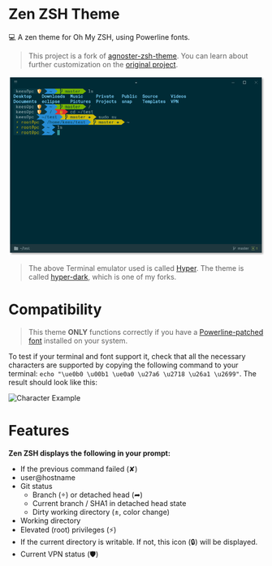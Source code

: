 # Zen ZSH Theme

💻 A zen theme for Oh My ZSH, using Powerline fonts.

> This project is a fork of [agnoster-zsh-theme](https://github.com/agnoster/agnoster-zsh-theme). You can learn about further customization on the [original project](https://github.com/agnoster/agnoster-zsh-theme).

![Screenshot](img/screenshot.png)

> The above Terminal emulator used is called [Hyper](https://hyper.is). The theme is called [hyper-dark](https://github.com/keesvv/hyper-dark), which is one of my forks.

# Compatibility

> This theme **ONLY** functions correctly if you have a [Powerline-patched font](https://github.com/Lokaltog/powerline-fonts) installed on your system.

To test if your terminal and font support it, check that all the necessary characters are supported by copying the following command to your terminal: `echo "\ue0b0 \u00b1 \ue0a0 \u27a6 \u2718 \u26a1 \u2699"`. The result should look like this:

![Character Example](https://gist.githubusercontent.com/agnoster/3712874/raw/characters.png)

# Features

**Zen ZSH displays the following in your prompt:**

- If the previous command failed (✘)
- user@hostname
- Git status
  - Branch () or detached head (➦)
  - Current branch / SHA1 in detached head state
  - Dirty working directory (±, color change)
- Working directory
- Elevated (root) privileges (⚡)
- If the current directory is writable. If not, this icon (🔒) will be displayed.
- Current VPN status (🛡️)
